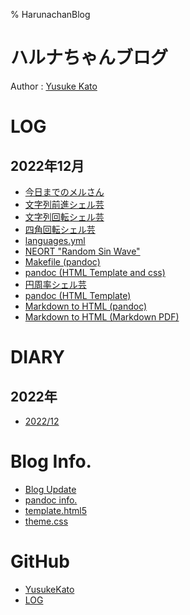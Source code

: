 % HarunachanBlog

# ハルナちゃんブログ

Author : [Yusuke Kato](https://yusukekato.github.io/)

# LOG

## 2022年12月

- [今日までのメルさん](./log/2022/p1221_3.html)
- [文字列前進シェル芸](./log/2022/p1221_2.html)
- [文字列回転シェル芸](./log/2022/p1221.html)
- [四角回転シェル芸](./log/2022/p1217_2.html)
- [languages.yml](./log/2022/p1217.html)
- [NEORT "Random Sin Wave"](./log/2022/p1216_4.html)
- [Makefile (pandoc)](./log/2022/p1216_3.html)
- [pandoc (HTML Template and css)](./log/2022/p1216_2.html)
- [円周率シェル芸](./log/2022/p1216.html)
- [pandoc (HTML Template)](./log/2022/p1215.html)
- [Markdown to HTML (pandoc)](./log/2022/p1214_2.html)
- [Markdown to HTML (Markdown PDF)](./log/2022/p1214.html)

# DIARY

## 2022年

- [2022/12](./log/diary/p202212.html)

# Blog Info.

- [Blog Update](./log/update.html)
- [pandoc info.](https://jez.io/pandoc-markdown-css-theme/)
- [template.html5](https://github.com/jez/pandoc-markdown-css-theme/blob/master/template.html5)
- [theme.css](https://github.com/jez/pandoc-markdown-css-theme/blob/master/public/css/theme.css)

# GitHub

- [YusukeKato](https://github.com/YusukeKato)
- [LOG](https://github.com/YusukeKato/log)

